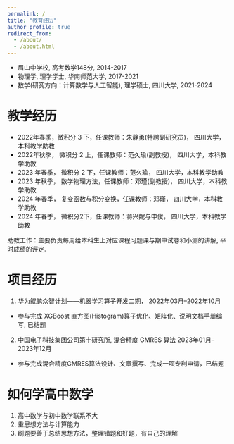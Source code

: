 ```yaml
---
permalink: /
title: "教育经历"
author_profile: true
redirect_from: 
  - /about/
  - /about.html
---
```


* 眉山中学校, 高考数学148分, 2014-2017
* 物理学,  理学学士, 华南师范大学, 2017-2021
* 数学(研究方向：计算数学与人工智能), 理学硕士, 四川大学, 2021-2024

教学经历
======
* 2022年春季，微积分 3 下，任课教师：朱静勇(特聘副研究员)， 四川大学，本科教学助教
* 2022年秋季， 微积分 2 上，任课教师：范久瑜(副教授)， 四川大学，本科教学助教
* 2023 年春季， 微积分 2 下，任课教师：范久瑜， 四川大学，本科教学助教
* 2023 年秋季， 数学物理方法，任课教师：邓瑾(副教授)， 四川大学，本科教学助教
* 2024 年春季， 复变函数与积分变换，任课教师：邓瑾， 四川大学，本科教学助教
* 2024 年春季， 微积分2下，任课教师：蒋兴妮与申俊， 四川大学，本科教学助教 

助教工作：主要负责每周给本科生上对应课程习题课与期中试卷和小测的讲解, 平时成绩的评定.


项目经历
======
1. 华为鲲鹏众智计划——机器学习算子开发二期， 2022年03月–2022年10月
* 参与完成 XGBoost 直方图(Histogram)算子优化、矩阵化、说明文档手册编写, 已结题
2. 中国电子科技集团公司第十研究所, 混合精度 GMRES 算法 2023年01月–2023年12月
* 参与完成混合精度GMRES算法设计、文章撰写、完成一项专利申请，已结题

如何学高中数学
======
1. 高中数学与初中数学联系不大
2. 重思想方法与计算能力
3. 刷题要善于总结思想方法，整理错题和好题，有自己的理解

